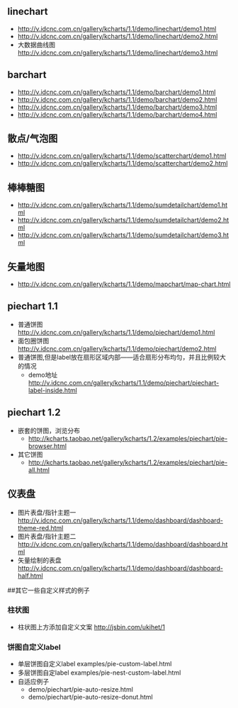 ## linechart
- http://v.idcnc.com.cn/gallery/kcharts/1.1/demo/linechart/demo1.html
- http://v.idcnc.com.cn/gallery/kcharts/1.1/demo/linechart/demo2.html
- 大数据曲线图 http://v.idcnc.com.cn/gallery/kcharts/1.1/demo/linechart/demo3.html

## barchart
- http://v.idcnc.com.cn/gallery/kcharts/1.1/demo/barchart/demo1.html
- http://v.idcnc.com.cn/gallery/kcharts/1.1/demo/barchart/demo2.html
- http://v.idcnc.com.cn/gallery/kcharts/1.1/demo/barchart/demo3.html
- http://v.idcnc.com.cn/gallery/kcharts/1.1/demo/barchart/demo4.html

## 散点/气泡图
- http://v.idcnc.com.cn/gallery/kcharts/1.1/demo/scatterchart/demo1.html
- http://v.idcnc.com.cn/gallery/kcharts/1.1/demo/scatterchart/demo2.html

## 棒棒糖图
- http://v.idcnc.com.cn/gallery/kcharts/1.1/demo/sumdetailchart/demo1.html
- http://v.idcnc.com.cn/gallery/kcharts/1.1/demo/sumdetailchart/demo2.html
- http://v.idcnc.com.cn/gallery/kcharts/1.1/demo/sumdetailchart/demo3.html

## 矢量地图
- http://v.idcnc.com.cn/gallery/kcharts/1.1/demo/mapchart/map-chart.html

## piechart 1.1
- 普通饼图 http://v.idcnc.com.cn/gallery/kcharts/1.1/demo/piechart/demo1.html
- 面包圈饼图 http://v.idcnc.com.cn/gallery/kcharts/1.1/demo/piechart/demo2.html
- 普通饼图,但是label放在扇形区域内部——适合扇形分布均匀，并且比例较大的情况 
  - demo地址 http://v.idcnc.com.cn/gallery/kcharts/1.1/demo/piechart/piechart-label-inside.html
## piechart 1.2
- 嵌套的饼图，浏览分布 
  - http://kcharts.taobao.net/gallery/kcharts/1.2/examples/piechart/pie-browser.html
- 其它饼图
  - http://kcharts.taobao.net/gallery/kcharts/1.2/examples/piechart/pie-all.html

## 仪表盘
- 图片表盘/指针主题一 http://v.idcnc.com.cn/gallery/kcharts/1.1/demo/dashboard/dashboard-theme-red.html
- 图片表盘/指针主题二 http://v.idcnc.com.cn/gallery/kcharts/1.1/demo/dashboard/dashboard.html
- 矢量绘制的表盘 http://v.idcnc.com.cn/gallery/kcharts/1.1/demo/dashboard/dashboard-half.html



##其它一些自定义样式的例子

### 柱状图
- 柱状图上方添加自定义文案 http://jsbin.com/ukihet/1

### 饼图自定义label
- 单层饼图自定义label examples/pie-custom-label.html
- 多层饼图自定label examples/pie-nest-custom-label.html
- 自适应例子
  - demo/piechart/pie-auto-resize.html
  - demo/piechart/pie-auto-resize-donut.html

